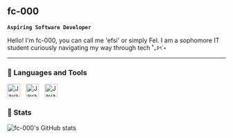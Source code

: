 ## fc-000

**`Aspiring Software Developer`**

Hello! I'm fc-000, you can call me 'efsi' or simply Fel. I am a sophomore IT student curiously navigating my way through tech ˚₊۶ৎ˙⋆

---
### 🎀 Languages and Tools

<img align="left" alt="Java" width="30px" style="padding-right:10px;" src="https://cdn.jsdelivr.net/gh/devicons/devicon@latest/icons/html5/html5-original.svg" />
<img align="left" alt="Java" width="30px" style="padding-right:10px;" src="https://cdn.jsdelivr.net/gh/devicons/devicon@latest/icons/css3/css3-original.svg" />
<img align="left" alt="Java" width="30px" style="padding-right:10px;" src="https://cdn.jsdelivr.net/gh/devicons/devicon@latest/icons/javascript/javascript-original.svg" />
<br/>

#

### 🌸 Stats
![fc-000's GitHub stats](https://github-readme-stats.vercel.app/api?username=fc-000&show_icons=true&theme=omni)
